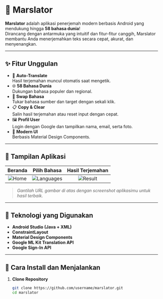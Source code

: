 # 🌌 Marslator

**Marslator** adalah aplikasi penerjemah modern berbasis Android yang mendukung hingga **58 bahasa dunia**!  
Dirancang dengan antarmuka yang intuitif dan fitur-fitur canggih, Marslator membantu Anda menerjemahkan teks secara cepat, akurat, dan menyenangkan.

---

## ✨ Fitur Unggulan

- 🔄 **Auto-Translate**  
  Hasil terjemahan muncul otomatis saat mengetik.
- 🌐 **58 Bahasa Dunia**  
  Dukungan bahasa populer dan regional.
- 🔁 **Swap Bahasa**  
  Tukar bahasa sumber dan target dengan sekali klik.
- 📋 **Copy & Clear**  
  Salin hasil terjemahan atau reset input dengan cepat.
- 🖼️ **Profil User**  
  Login dengan Google dan tampilkan nama, email, serta foto.
- 🎨 **Modern UI**  
  Berbasis Material Design Components.

---

## 📸 Tampilan Aplikasi

| Beranda | Pilih Bahasa | Hasil Terjemahan |
| :---: | :---: | :---: |
| ![Home](https://via.placeholder.com/200x400.png?text=Home) | ![Languages](https://via.placeholder.com/200x400.png?text=Select+Language) | ![Result](https://via.placeholder.com/200x400.png?text=Translation+Result) |

> *Gantilah URL gambar di atas dengan screenshot aplikasimu untuk hasil terbaik.*

---

## 🚀 Teknologi yang Digunakan

- **Android Studio (Java + XML)**
- **ConstraintLayout**
- **Material Design Components**
- **Google ML Kit Translation API**
- **Google Sign-In API**

---

## 🔧 Cara Install dan Menjalankan

1. **Clone Repository**  
   ```bash
   git clone https://github.com/username/marslator.git
   cd marslator

